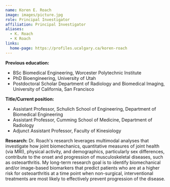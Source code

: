 ```yaml
---
name: Koren E. Roach
image: images/picture.jpg
role: Principal Investigator
affiliation: Principal Investigator
aliases:
  - K. Roach
  - K Roach
links:
  home-page: https://profiles.ucalgary.ca/koren-roach
---
```

**Previous education:**
- BSc Biomedical Engineering, Worcester Polytechnic Institute
- PhD Bioengineering, University of Utah
- Postdoctoral Scholar Department of Radiology and Biomedical Imaging, University of California, San Francisco  

**Title/Current position:**
- Assistant Professor, Schulich School of Engineering, Department of Biomedical Engineering
- Assistant Professor, Cumming School of Medicine, Department of Radiology
- Adjunct Assistant Professor, Faculty of Kinesiology  

**Research:** 
Dr. Roach's research leverages multimodal analyses that investigate how joint biomechanics, quantitative measures of joint health (via MRI), physical activity, and demographics, particularly sex differences, contribute to the onset and progression of musculoskeletal diseases, such as osteoarthritis. My long-term research goal is to identify biomechanical and/or image-based biomarkers that predict patients who are at a higher risk for osteoarthritis at a time point when non-surgical, interventional treatments are most likely to effectively prevent progression of the disease.

